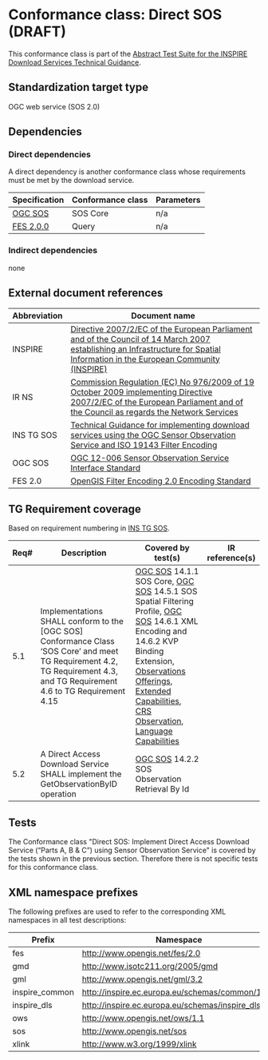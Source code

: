 # Conformance class: Direct SOS (DRAFT)

This conformance class is part of the [Abstract Test Suite for the INSPIRE Download Services Technical Guidance](http://inspire.ec.europa.eu/id/ats/download-service/3.1).

## Standardization target type

OGC web service (SOS 2.0)

## Dependencies

### Direct dependencies

A direct dependency is another conformance class whose requirements must be met by the download service.

| Specification | Conformance class | Parameters | 
| ------------- | ----------------- | ---------- |
| [OGC SOS](#ref_OGC_SOS) | SOS Core | n/a |
| [FES 2.0.0](#ref_FES) | Query | n/a |

### Indirect dependencies

none
 
## External document references

| Abbreviation | Document name                       |
| ------------ | ----------------------------------- |
| INSPIRE <a name="ref_INSPIRE"></a> | [Directive 2007/2/EC of the European Parliament and of the Council of 14 March 2007 establishing an Infrastructure for Spatial Information in the European Community (INSPIRE)](http://eur-lex.europa.eu/legal-content/EN/TXT/PDF/?uri=CELEX:32007L0002&from=EN)
| IR NS <a name="ref_IR_NS"></a>   | [Commission Regulation (EC) No 976/2009 of 19 October 2009 implementing Directive 2007/2/EC of the European Parliament and of the Council as regards the Network Services](http://eur-lex.europa.eu/legal-content/EN/TXT/PDF/?uri=CELEX:32009R0976&from=EN)
| INS TG SOS <a name="ref_INS_TG_SOS"></a>   | [Technical Guidance for implementing download services using the OGC Sensor Observation Service and ISO 19143 Filter Encoding](http://inspire.ec.europa.eu/id/document/tg/download-sos/1.0) 
| OGC SOS <a name="ref_OGC_SOS"></a> | [OGC 12-006 Sensor Observation Service Interface Standard](https://portal.opengeospatial.org/files/?artifact_id=47599)
| FES 2.0 <a name="ref_FES"></a> | [OpenGIS Filter Encoding 2.0 Encoding Standard](http://portal.opengeospatial.org/files/?artifact_id=39968)

## TG Requirement coverage

Based on requirement numbering in [INS TG SOS](#ref_INS_TG_SOS).

| Req#   | Description                          | Covered by test(s)                 | IR reference(s)                  |
| ------ | ------------------------------------ | ---------------------------------- | -------------------------------- |
| 5.1    | Implementations SHALL conform to the [OGC SOS] Conformance Class ‘SOS Core’ and meet TG Requirement 4.2, TG Requirement 4.3, and TG Requirement 4.6 to TG Requirement 4.15 | [OGC SOS](#ref_OGC_SOS) 14.1.1 SOS Core, [OGC SOS](#ref_OGC_SOS) 14.5.1 SOS Spatial Filtering Profile, [OGC SOS](#ref_OGC_SOS) 14.6.1 XML Encoding and 14.6.2 KVP Binding Extension, [Observations Offerings](http://inspire.ec.europa.eu/id/ats/download-service/sos-tg-1.0/sos-pre-defined/observations-offerings), [Extended Capabilities](http://inspire.ec.europa.eu/id/ats/download-service/sos-tg-1.0/sos-pre-defined/extended-capabilities), [CRS Observation](http://inspire.ec.europa.eu/id/ats/download-service/sos-tg-1.0/sos-pre-defined/crs-observation), [Language Capabilities](http://inspire.ec.europa.eu/id/ats/download-service/sos-tg-1.0/sos-pre-defined/language-capabilities) | |
| 5.2    | A Direct Access Download Service SHALL implement the GetObservationByID operation | [OGC SOS](#ref_OGC_SOS) 14.2.2 SOS Observation Retrieval By Id | |

## Tests
The Conformance class "Direct SOS: Implement Direct Access Download Service (“Parts A, B & C”) using Sensor Observation Service" is covered by the tests shown in the previous section. Therefore there is not specific tests for this conformance class.

## XML namespace prefixes <a name="namespaces"></a>

The following prefixes are used to refer to the corresponding XML namespaces in all test descriptions:

Prefix         | Namespace
-------------- | -------------------------------------------------
fes            | http://www.opengis.net/fes/2.0
gmd            | http://www.isotc211.org/2005/gmd
gml            | http://www.opengis.net/gml/3.2
inspire\_common| http://inspire.ec.europa.eu/schemas/common/1.0
inspire\_dls   | http://inspire.ec.europa.eu/schemas/inspire_dls/1.0
ows            | http://www.opengis.net/ows/1.1
sos            | http://www.opengis.net/sos
xlink          | http://www.w3.org/1999/xlink

